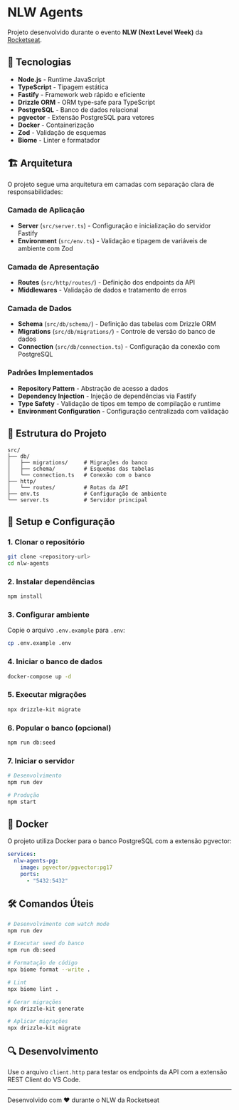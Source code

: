 # NLW Agents

Projeto desenvolvido durante o evento **NLW (Next Level Week)** da [Rocketseat](https://rocketseat.com.br).

## 🚀 Tecnologias

- **Node.js** - Runtime JavaScript
- **TypeScript** - Tipagem estática
- **Fastify** - Framework web rápido e eficiente
- **Drizzle ORM** - ORM type-safe para TypeScript
- **PostgreSQL** - Banco de dados relacional
- **pgvector** - Extensão PostgreSQL para vetores
- **Docker** - Containerização
- **Zod** - Validação de esquemas
- **Biome** - Linter e formatador

## 🏗️ Arquitetura

O projeto segue uma arquitetura em camadas com separação clara de responsabilidades:

### **Camada de Aplicação**
- **Server** (`src/server.ts`) - Configuração e inicialização do servidor Fastify
- **Environment** (`src/env.ts`) - Validação e tipagem de variáveis de ambiente com Zod

### **Camada de Apresentação**
- **Routes** (`src/http/routes/`) - Definição dos endpoints da API
- **Middlewares** - Validação de dados e tratamento de erros

### **Camada de Dados**
- **Schema** (`src/db/schema/`) - Definição das tabelas com Drizzle ORM
- **Migrations** (`src/db/migrations/`) - Controle de versão do banco de dados
- **Connection** (`src/db/connection.ts`) - Configuração da conexão com PostgreSQL

### **Padrões Implementados**
- **Repository Pattern** - Abstração de acesso a dados
- **Dependency Injection** - Injeção de dependências via Fastify
- **Type Safety** - Validação de tipos em tempo de compilação e runtime
- **Environment Configuration** - Configuração centralizada com validação

## 📁 Estrutura do Projeto

```
src/
├── db/
│   ├── migrations/     # Migrações do banco
│   ├── schema/         # Esquemas das tabelas
│   └── connection.ts   # Conexão com o banco
├── http/
│   └── routes/         # Rotas da API
├── env.ts              # Configuração de ambiente
└── server.ts           # Servidor principal
```

## 🔧 Setup e Configuração

### 1. Clonar o repositório
```bash
git clone <repository-url>
cd nlw-agents
```

### 2. Instalar dependências
```bash
npm install
```

### 3. Configurar ambiente
Copie o arquivo `.env.example` para `.env`:
```bash
cp .env.example .env
```

### 4. Iniciar o banco de dados
```bash
docker-compose up -d
```

### 5. Executar migrações
```bash
npx drizzle-kit migrate
```

### 6. Popular o banco (opcional)
```bash
npm run db:seed
```

### 7. Iniciar o servidor
```bash
# Desenvolvimento
npm run dev

# Produção
npm start
```

## 🐳 Docker

O projeto utiliza Docker para o banco PostgreSQL com a extensão pgvector:

```yaml
services:
  nlw-agents-pg:
    image: pgvector/pgvector:pg17
    ports:
      - "5432:5432"
```

## 🛠️ Comandos Úteis

```bash
# Desenvolvimento com watch mode
npm run dev

# Executar seed do banco
npm run db:seed

# Formatação de código
npx biome format --write .

# Lint
npx biome lint .

# Gerar migrações
npx drizzle-kit generate

# Aplicar migrações
npx drizzle-kit migrate
```

## 🔍 Desenvolvimento

Use o arquivo `client.http` para testar os endpoints da API com a extensão REST Client do VS Code.

---

Desenvolvido com ❤️ durante o NLW da Rocketseat